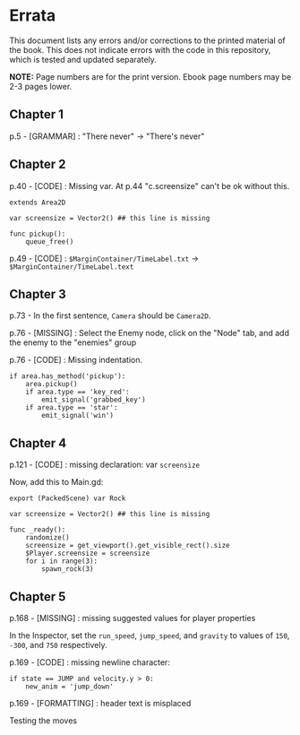 # Errata

This document lists any errors and/or corrections to the printed material of the book. This does not indicate errors with the code in this repository, which is
tested and updated separately.

**NOTE:** Page numbers are for the print version. Ebook page numbers may be 2-3 pages lower.

## Chapter 1

p.5 - [GRAMMAR] : "There never" -> "There's never"

## Chapter 2

p.40 - [CODE] : Missing var. At p.44 "c.screensize" can't be ok without this.

    extends Area2D

    var screensize = Vector2() ## this line is missing

    func pickup():
        queue_free()

p.49 - [CODE] : `$MarginContainer/TimeLabel.txt` -> `$MarginContainer/TimeLabel.text`

## Chapter 3

p.73 - In the first sentence, `Camera` should be `Camera2D`.

p.76 - [MISSING] : Select the Enemy node, click on the "Node" tab, and add the enemy to the "enemies" group

p.76 - [CODE] : Missing indentation.

    if area.has_method('pickup'):
        area.pickup()
        if area.type == 'key_red':
            emit_signal('grabbed_key')
        if area.type == 'star':
            emit_signal('win')

## Chapter 4

p.121 - [CODE] : missing declaration: var `screensize`

Now, add this to Main.gd:

    export (PackedScene) var Rock

    var screensize = Vector2() ## this line is missing

    func _ready():
        randomize()
        screensize = get_viewport().get_visible_rect().size
        $Player.screensize = screensize
        for i in range(3):
            spawn_rock(3)

## Chapter 5

p.168 - [MISSING] : missing suggested values for player properties

In the Inspector, set the `run_speed`, `jump_speed`, and `gravity` to values of
`150`, `-300`, and `750` respectively.

p.169 - [CODE] : missing newline character:

    if state == JUMP and velocity.y > 0:
        new_anim = 'jump_down'

p.169 - [FORMATTING] : header text is misplaced

Testing the moves

